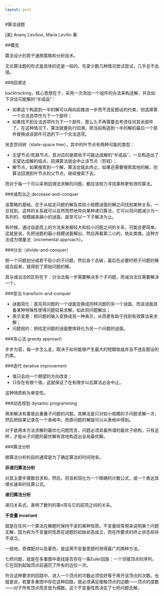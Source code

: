 ```yaml
---
layout: post
---
```

#算法谜题

[美] Anany Levition, Maria Levitin 著

##概览

算法设计的若干通用策略和分析技术。

无论算法题的形式是具体的还是一般的，先拿少数几种情况尝试尝试，几乎总不会错。

###回溯法

backtracking，核心思想在于，采用一次添加一个组件的办法来构造解，并且如下评估可能解的“半成品”：

- 如果这个构造到一半的解可以再向前推进一步而不违反题设的约束，则选择第一个合法选项作为下一个部件；
- 如果找不到合法选项作为下一个部件，那么久不再需要去考虑任何其余部件了。在这种情况下，算法就要执行回溯，把当前构造到一半的解的最后一个部件替换成该部件可选的下一个合法选项。

状态空间树（state-space tree），其中的叶节点有两种可能的类型：

- 无望节点/死路节点，其对应的是那些不可能达成解的“半成品”，一旦构造出了无望达成解的结点，回溯算法就会中止该节点（剪枝）；
- 解节点，如果搜索到一个解，算法会就此终止，如果还需要搜索其他的解，则算法回溯到叶节点的父节点，继续搜索下去。

而对于每一个可以采用回溯法求解的问题，都应该努力寻找某种更有效的算法。

###减而治之 decrease-and-conquer

该策略的基础，在于从给定问题的解及其较小规模谜面的解之间找到某种关系，一旦找到，这样的关系就可以自然而然地导向某种递归算法，它可以将问题减少为一系列的、规模越来越小的谜面，直至可以一下子解决为止。

有时候，通过自底而上的方法来发掘较大和较小问题之间的关系，可能会更简单。这就是说，先把谜题的最小规模谜面解出，然后再看第二小的，依此类推。这种方法成为增量法（incremental approach）。

###分治（divide-and-conquer）

把一个问题划分成若干较小的子问题，然后各个击破，最后在必要时把子问题的解组合起来，就得到了原始问题的解。

其与减治法的区别在于：分治法每一步需要解决多个子问题，而减治法仅需要解决一个。

###变治 transform-and-conquer

- 谜面简化：首先将问题的一个谜面变换成同样问题的另一个谜面，而该谜面具备某种特殊性使得问题较易求解，如此将问题解出；
- 表示变更：把问题的输入变换成另一种表示，从而更有助于找到有效算法来求解；
- 问题规约：把给定问题的谜面整体转化为另一个问题的谜面。

###贪心法 greedy approach

步步为营，每一步怎么走，取决于如何能够产生最大的短期收益并且不违反题设的约束。

###迭代 iterative improvement

- 值只会向一个期望的方向改变；
- 只存在有限个值，这就保证了在有限步以后算法必会中止。

这种特质称为单变性。

###动态规划 dynamic programming

用来解决有着彼此重叠子问题的问题。其解法是只对较小规模的子问题求解一次，然后把结果记录在一个表格中。而原问题的解就可以从表格中得到。

对于欲用本方法求解的最优化问题而言，问题必须具备所谓的最优子结构，只有这样，才能从子问题的最优解有效地构造出全局最优解。

###算法分析

做算法分析的目的通常是为了确定算法的时间效率。

**非递归算法分析**

对其主要步骤数目求和，然后，将该和简化为一个精确的计数公式，或一个表达其增长速率的估算公式。

**递归算法分析**

递归关系式，表明了数列的第n项与它的前项之间的关系。

**不变量 invariant**

就是在任何一个算法在解题时保持不变的某种性质。不变量经常用来说明某个问题无解，因为称为不变量的性质在谜题的初始状态成立，而在所要求的终止状态却并不成立。

一般地，奇偶配对以及着色，是运用不变量思想时用得最广的两种方法。

七桥问题，就是在多重图中查找是否存在一条Euler回路：一个邻接顶点的序列，它在回到起始顶点前遍历了所有的边仅一次。

符合这种要求的回路中，进入一个顶点的次数必须恰好等于离开该顶点的次数。也就是说，若要多重图中存在这种回路，就必须满足接触顶点的边数——顶点的度数——对于所有顶点而言皆为偶数。这个不变量性质决定了七桥问题无解。


